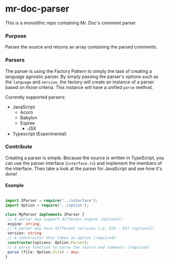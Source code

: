 # mr-doc-parser

This is a monolithic repo containing Mr. Doc's comment parser.

### Purpose

Parses the source and returns an array containing the parsed comments.

### Parsers

The parser is using the Factory Pattern to simply the task of creating a language agnostic parser. By simply passing the parser's options such as the `language` and `version`, the factory will create an instance of a parser based on those criteria. This instance will have a unified `parse` method.

Currently supported parsers:

* JavaScript
  * Acorn
  * Babylon
  * Espree
    * JSX
* Typescript (Experimental)

### Contribute

Creating a parser is simple. Because the source is written in TypeScript, you can use the parser interface (`interface.ts`) and implement the members of the interface. Then take a look at the parser for JavaScript and see how it's done!

#### Example

```ts

import IParser = require('../interface');
import Option = require('../option');

class MyParser implements IParser {
 // A parser may support different engine (optional)
 engine: string,
 // A parser may have different versions i.e. ES3 - ES7 (optional)
 version: string
 // A constructor that takes an option (required)
 constructor(options: Option.Parser);
 // A parse function to parse the source and comments (required)
 parse (file: Option.File) : any;
}
```
